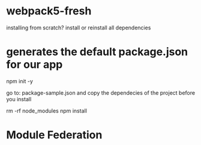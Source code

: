 # webpack5-fresh

installing from scratch? install or reinstall all dependencies 

# generates the default package.json for our app
npm init -y

go to:
package-sample.json  and copy the dependecies of the project before you install


rm -rf node_modules
npm install

# Module Federation 

